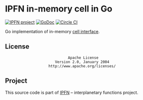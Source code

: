 # IPFN in-memory cell in Go

[![IPFN project](https://img.shields.io/badge/project-IPFN-blue.svg?style=flat-square)](http://github.com/ipfn)
[![GoDoc](https://godoc.org/github.com/ipfn/go-ipfn-cell-mem?status.svg)](https://godoc.org/github.com/ipfn/go-ipfn-cell-mem)
[![Circle CI](https://img.shields.io/circleci/project/ipfn/go-ipfn-cell-mem.svg)](https://circleci.com/gh/ipfn/ipfn)

Go implementation of in-memory [cell interface](https://github.com/ipfn/go-ipfn-cell).

## License

                                 Apache License
                           Version 2.0, January 2004
                        http://www.apache.org/licenses/

## Project

This source code is part of [IPFN](https://github.com/ipfn) – interplanetary functions project.
